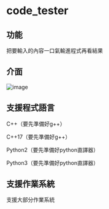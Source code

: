 # code_tester

## 功能

把要輸入的內容一口氣輸進程式再看結果<p>
<p>

## 介面
![image](https://github.com/shane-liu-1010/code_tester/blob/master/example_photo.png)

## 支援程式語言
C++（要先準備好g++）<p>
C++17（要先準備好g++）<p>
Python2（要先準備好python直譯器）<p>
Python3（要先準備好python直譯器）<p>

## 支援作業系統

支援大部分作業系統<p>
